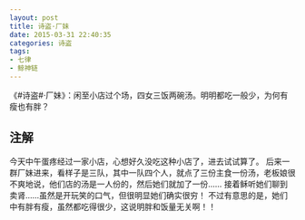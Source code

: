 ```yaml
---
layout: post
title: 诗盗·厂妹
date: 2015-03-31 22:40:35
categories: 诗盗
tags:
- 七律
- 鲸神链
---
```

《#诗盗#·厂妹》：闲至小店过个场，四女三饭两碗汤。明明都吃一般少，为何有瘦也有胖？

## 注解
今天中午蛋疼经过一家小店，心想好久没吃这种小店了，进去试试算了。
后来一群厂妹进来，看样子是三队，其中一队四个人，就点了三份主食一份汤，老板娘很不爽地说，他们店的汤是一人份的，然后她们就加了一份……
接着稣听她们聊到卖肾……虽然是开玩笑的口气，但很明显她们确实很穷！
不过有意思的是，她们中有胖有瘦，虽然都吃得很少，这说明胖和饭量无关啊！！
